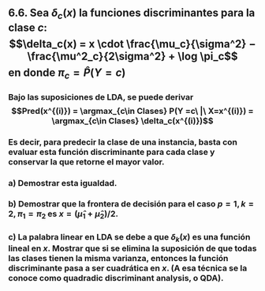 ## 6.6. Sea $\delta_c(x)$ la funciones discriminantes para la clase $c$: $$\delta_c(x) = x \cdot \frac{\mu_c}{\sigma^2} − \frac{\mu^2_c}{2\sigma^2} + \log \pi_c$$ en donde $\pi_c = \hat{P}(Y = c)$

### Bajo las suposiciones de LDA, se puede derivar $$Pred(x^{(i)}) = \argmax_{c\in Clases} P(Y =c\ |\ X=x^{(i)}) = \argmax_{c\in Clases} \delta_c(x^{(i)})$$

### Es decir, para predecir la clase de una instancia, basta con evaluar esta función discriminante para cada clase y conservar la que retorne el mayor valor.

### a) Demostrar esta igualdad.

### b) Demostrar que la frontera de decisión para el caso $p = 1, k = 2, \pi_1 = \pi_2$ es $x = (\hat\mu_1 + \hat\mu_2)/2$.

### c) La palabra linear en LDA se debe a que $\delta_k(x)$ es una función lineal en $x$. Mostrar que si se elimina la suposición de que todas las clases tienen la misma varianza, entonces la función discriminante pasa a ser cuadrática en $x$. (A esa técnica se la conoce como quadradic discriminant analysis, o QDA).
